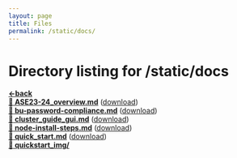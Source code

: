 ```yaml
---
layout: page
title: Files
permalink: /static/docs/
---
```


# Directory listing for /static/docs
[**<-back**](/static)  
[**:page_facing_up: ASE23-24_overview.md**](ASE23-24_overview) ([download](ASE23-24_overview.md))  
[**:page_facing_up: bu-password-compliance.md**](bu-password-compliance) ([download](bu-password-compliance.md))  
[**:page_facing_up: cluster_guide_gui.md**](cluster_guide_gui) ([download](cluster_guide_gui.md))  
[**:page_facing_up: node-install-steps.md**](node-install-steps) ([download](node-install-steps.md))  
[**:page_facing_up: quick_start.md**](quick_start) ([download](quick_start.md))  
[**:file_folder: quickstart_img/**](/static/docs/quickstart_img)  

